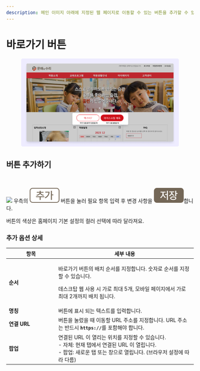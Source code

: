 ```yaml
---
description: 메인 이미지 아래에 지정된 웹 페이지로 이동할 수 있는 버튼을 추가할 수 있어요.
---
```


# 바로가기 버튼

<figure><img src="../../.gitbook/assets/shortcut_button.png" alt=""><figcaption></figcaption></figure>

## 버튼 추가하기

<figure><img src="../../.gitbook/assets/바로가기 버튼 설정.png" alt=""><figcaption></figcaption></figure>

![](<../../.gitbook/assets/header_바로가기 버튼.svg>) 우측의 ![](../../.gitbook/assets/Btn_Add.svg) 버튼을 눌러 필요 항목 입력 후 변경 사항을 ![](../../.gitbook/assets/Btn_Save.svg)합니다.&#x20;

버튼의 색상은 홈페이지 기본 설정의 컬러 선택에 따라 달라져요.

### 추가 옵션 상세

<table><thead><tr><th width="119">항목</th><th>세부 내용</th></tr></thead><tbody><tr><td><strong>순서</strong></td><td><p>바로가기 버튼의 배치 순서를 지정합니다. 숫자로 순서를 지정할 수 있습니다. </p><p>데스크탑 웹 사용 시 가로 최대 5개, 모바일 페이지에서 가로 최대 2개까지 배치 됩니다.</p></td></tr><tr><td><strong>명칭</strong></td><td>버튼에 표시 되는 텍스트를 입력합니다.</td></tr><tr><td><strong>연결 URL</strong></td><td>버튼을 눌렀을 때 이동할 URL 주소를 지정합니다. URL 주소는 반드시 <strong><code>https://</code></strong>를 포함해야 합니다.</td></tr><tr><td><strong>팝업</strong></td><td>연결된 URL 이 열리는 위치를 지정할 수 있습니다.<br>- 자체: 현재 탭에서 연결된 URL 이 열립니다.<br>- 팝업: 새로운 탭 또는 창으로 열립니다. (브라우저 설정에 따라 다름) </td></tr></tbody></table>
